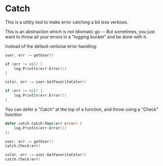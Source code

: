 # Catch

This is a utility tool to make error catching a bit less verbose.

This is an abstraction which is not idiomatic go -- But sometimes, you just want to throw all your errors in a "logging bucket" and be done with it.

Instead of the default verbose error handling:

```go
user, err := getUser()

if (err != nil) {
    log.Println(err.Error())
}

color, err := user.GetFavoriteColor()

if (err != nil) {
    log.Println(err.Error())
}
```

You can defer a "Catch" at the top of a function, and throw using a "Check" function

```go
defer catch.Catch(func(err error) {
    log.Println(err.Error())
})

user, err := getUser()
catch.Check(err)

color, err := user.GetFavoriteColor()
catch.Check(err)
```
